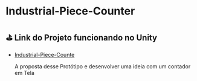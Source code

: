 # Industrial-Piece-Counter
## ⛳️ Link do Projeto funcionando no Unity
- <a href='https://play.unity.com/en/games/3bbcbe98-3b3e-47b9-9827-d4a50cb31642/industrial-piece-counter' target='_blank'>Industrial-Piece-Counte</a>
  <br/>

  A proposta desse Protótipo e desenvolver uma ideia com um contador em Tela
  
